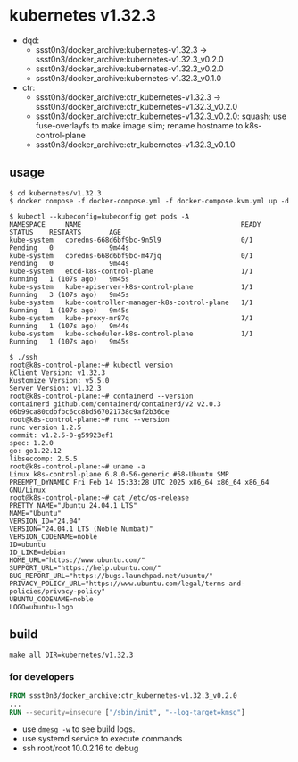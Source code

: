 # kubernetes v1.32.3

* dqd:
  * ssst0n3/docker_archive:kubernetes-v1.32.3 -> ssst0n3/docker_archive:kubernetes-v1.32.3_v0.2.0
  * ssst0n3/docker_archive:kubernetes-v1.32.3_v0.2.0
  * ssst0n3/docker_archive:kubernetes-v1.32.3_v0.1.0
* ctr:
  * ssst0n3/docker_archive:ctr_kubernetes-v1.32.3 -> ssst0n3/docker_archive:ctr_kubernetes-v1.32.3_v0.2.0
  * ssst0n3/docker_archive:ctr_kubernetes-v1.32.3_v0.2.0: squash; use fuse-overlayfs to make image slim; rename hostname to k8s-control-plane
  * ssst0n3/docker_archive:ctr_kubernetes-v1.32.3_v0.1.0

## usage

```shell
$ cd kubernetes/v1.32.3
$ docker compose -f docker-compose.yml -f docker-compose.kvm.yml up -d
```

```shell
$ kubectl --kubeconfig=kubeconfig get pods -A
NAMESPACE     NAME                                        READY   STATUS    RESTARTS       AGE
kube-system   coredns-668d6bf9bc-9n5l9                    0/1     Pending   0              9m44s
kube-system   coredns-668d6bf9bc-m47jq                    0/1     Pending   0              9m44s
kube-system   etcd-k8s-control-plane                      1/1     Running   1 (107s ago)   9m45s
kube-system   kube-apiserver-k8s-control-plane            1/1     Running   3 (107s ago)   9m45s
kube-system   kube-controller-manager-k8s-control-plane   1/1     Running   1 (107s ago)   9m45s
kube-system   kube-proxy-mr87q                            1/1     Running   1 (107s ago)   9m44s
kube-system   kube-scheduler-k8s-control-plane            1/1     Running   1 (107s ago)   9m45s
```

```shell
$ ./ssh
root@k8s-control-plane:~# kubectl version
kClient Version: v1.32.3
Kustomize Version: v5.5.0
Server Version: v1.32.3
root@k8s-control-plane:~# containerd --version
containerd github.com/containerd/containerd/v2 v2.0.3 06b99ca80cdbfbc6cc8bd567021738c9af2b36ce
root@k8s-control-plane:~# runc --version
runc version 1.2.5
commit: v1.2.5-0-g59923ef1
spec: 1.2.0
go: go1.22.12
libseccomp: 2.5.5
root@k8s-control-plane:~# uname -a
Linux k8s-control-plane 6.8.0-56-generic #58-Ubuntu SMP PREEMPT_DYNAMIC Fri Feb 14 15:33:28 UTC 2025 x86_64 x86_64 x86_64 GNU/Linux
root@k8s-control-plane:~# cat /etc/os-release 
PRETTY_NAME="Ubuntu 24.04.1 LTS"
NAME="Ubuntu"
VERSION_ID="24.04"
VERSION="24.04.1 LTS (Noble Numbat)"
VERSION_CODENAME=noble
ID=ubuntu
ID_LIKE=debian
HOME_URL="https://www.ubuntu.com/"
SUPPORT_URL="https://help.ubuntu.com/"
BUG_REPORT_URL="https://bugs.launchpad.net/ubuntu/"
PRIVACY_POLICY_URL="https://www.ubuntu.com/legal/terms-and-policies/privacy-policy"
UBUNTU_CODENAME=noble
LOGO=ubuntu-logo
```

## build

```shell
make all DIR=kubernetes/v1.32.3
```


### for developers

```dockerfile
FROM ssst0n3/docker_archive:ctr_kubernetes-v1.32.3_v0.2.0
...
RUN --security=insecure ["/sbin/init", "--log-target=kmsg"]
```

* use `dmesg -w` to see build logs.
* use systemd service to execute commands
* ssh root/root 10.0.2.16 to debug

